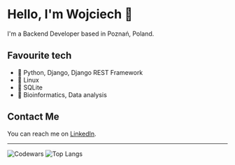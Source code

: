 # Hello, I'm Wojciech  👋

I'm a Backend Developer based in Poznań, Poland.

## Favourite tech
* 🐍 Python, Django, Django REST Framework
* 🐧 Linux
* 💾 SQLite
* 🧬 Bioinformatics, Data analysis

## Contact Me
You can reach me on [LinkedIn](https://linkedin.com/in/wojciech-dobrychlop/).


<hr>

![Codewars](https://github.r2v.ch/codewars?user=WojDob&hide_clan=true&theme=solarized_light&top_languages=true)
![Top Langs](https://github-readme-stats.vercel.app/api/top-langs/?username=wojdob)
